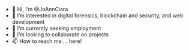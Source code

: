 - 👋 Hi, I’m @JoAnnCiara
- 👀 I’m interested in digital forensics, blockchain and security, and web development
- 🌱 I’m currently seeking employment
- 💞️ I’m looking to collaborate on projects
- 📫 How to reach me ... here!

<!---
JoAnnCiara/JoAnnCiara is a ✨ special ✨ repository because its `README.md` (this file) appears on your GitHub profile.
You can click the Preview link to take a look at your changes.
--->
